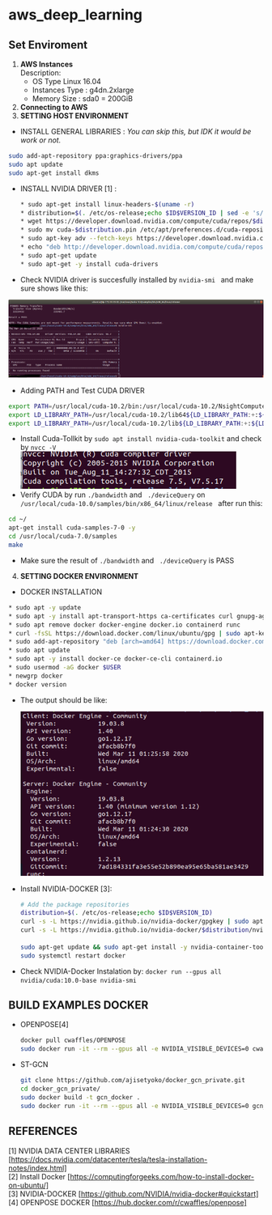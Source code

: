 # aws_deep_learning
## Set Enviroment
1. **AWS Instances**    
    Description:
    - OS Type Linux 16.04
    - Instances Type : g4dn.2xlarge
    - Memory Size : sda0 = 200GiB
2. **Connecting to AWS**
3. **SETTING HOST ENVIRONMENT**     
  - INSTALL GENERAL LIBRARIES : *You can skip this, but IDK it would be work or not.*

  ```bash
  sudo add-apt-repository ppa:graphics-drivers/ppa
  sudo apt update
  sudo apt-get install dkms
  ```

  - INSTALL NVIDIA DRIVER [1] :
    ```bash
    * sudo apt-get install linux-headers-$(uname -r)
    * distribution=$(. /etc/os-release;echo $ID$VERSION_ID | sed -e 's/\.//g')
    * wget https://developer.download.nvidia.com/compute/cuda/repos/$distribution/x86_64/cuda-$distribution.pin
    * sudo mv cuda-$distribution.pin /etc/apt/preferences.d/cuda-repository-pin-600
    * sudo apt-key adv --fetch-keys https://developer.download.nvidia.com/compute/cuda/repos/$distribution/x86_64/7fa2af80.pub
    * echo "deb http://developer.download.nvidia.com/compute/cuda/repos/$distribution/x86_64 /" | sudo tee /etc/apt/sources.list.d/cuda.list
    * sudo apt-get update
    * sudo apt-get -y install cuda-drivers
    ```
  - Check NVIDIA driver is succesfully installed by ```nvidia-smi ``` and make sure shows like this:
  <div align="center"> <img src="asset/nvidia-smi.png"> </div>

  - Adding PATH and Test CUDA DRIVER
  ```bash
  export PATH=/usr/local/cuda-10.2/bin:/usr/local/cuda-10.2/NsightCompute-2019.1${PATH:+:${PATH}}
  export LD_LIBRARY_PATH=/usr/local/cuda-10.2/lib64${LD_LIBRARY_PATH:+:${LD_LIBRARY_PATH}}
  export LD_LIBRARY_PATH=/usr/local/cuda-10.2/lib${LD_LIBRARY_PATH:+:${LD_LIBRARY_PATH}}
  ```

  - Install Cuda-Tollkit by ```sudo apt install nvidia-cuda-toolkit``` and check by ```nvcc -V``` <img src="asset/nvcc.png"> </div>
  - Verify CUDA by run ``` ./bandwidth ``` and ``` ./deviceQuery``` on ```/usr/local/cuda-10.0/samples/bin/x86_64/linux/release ``` after run this:
  ```bash
  cd ~/
  apt-get install cuda-samples-7-0 -y
  cd /usr/local/cuda-7.0/samples
  make
  ```
  - Make sure the result of ``` ./bandwidth ``` and ``` ./deviceQuery``` is PASS

4. **SETTING DOCKER ENVIRONMENT**
  - DOCKER INSTALLATION   

  ``` bash
  * sudo apt -y update
  * sudo apt -y install apt-transport-https ca-certificates curl gnupg-agent software-properties-common
  * sudo apt remove docker docker-engine docker.io containerd runc
  * curl -fsSL https://download.docker.com/linux/ubuntu/gpg | sudo apt-key add -
  * sudo add-apt-repository "deb [arch=amd64] https://download.docker.com/linux/ubuntu $(lsb_release -cs) stable"
  * sudo apt update
  * sudo apt -y install docker-ce docker-ce-cli containerd.io
  * sudo usermod -aG docker $USER
  * newgrp docker
  * docker version
  ```

  - The output should be like: <div align="center"> <img src="asset/docker-version.png"> </div>

  - Install NVIDIA-DOCKER [3]:

    ```bash
    # Add the package repositories
    distribution=$(. /etc/os-release;echo $ID$VERSION_ID)
    curl -s -L https://nvidia.github.io/nvidia-docker/gpgkey | sudo apt-key add -
    curl -s -L https://nvidia.github.io/nvidia-docker/$distribution/nvidia-docker.list | sudo tee /etc/apt/sources.list.d/nvidia-docker.list

    sudo apt-get update && sudo apt-get install -y nvidia-container-toolkit
    sudo systemctl restart docker
    ```

  - Check NVIDIA-Docker Instalation by: ```docker run --gpus all nvidia/cuda:10.0-base nvidia-smi ```

## **BUILD EXAMPLES DOCKER**
  - OPENPOSE[4]

      ```bash
      docker pull cwaffles/OPENPOSE
      sudo docker run -it --rm --gpus all -e NVIDIA_VISIBLE_DEVICES=0 cwaffles/openpose
      ```

  - ST-GCN

    ```bash
    git clone https://github.com/ajisetyoko/docker_gcn_private.git
    cd docker_gcn_private/
    sudo docker build -t gcn_docker .
    sudo docker run -it --rm --gpus all -e NVIDIA_VISIBLE_DEVICES=0 gcn_docker
    ```


## REFERENCES
[1] NVIDIA DATA CENTER LIBRARIES [https://docs.nvidia.com/datacenter/tesla/tesla-installation-notes/index.html]   
[2] Install Docker [https://computingforgeeks.com/how-to-install-docker-on-ubuntu/]   
[3] NVIDIA-DOCKER [https://github.com/NVIDIA/nvidia-docker#quickstart]    
[4] OPENPOSE DOCKER [https://hub.docker.com/r/cwaffles/openpose]    
